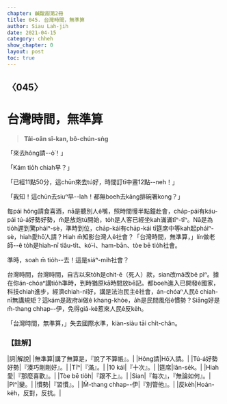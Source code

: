 ```yaml
---
chapter: 鹹酸甜第2冊
title: 045. 台灣時間，無準算
author: Siau Lah-jih
date: 2021-04-15
category: chheh
show_chapter: 0
layout: post
toc: true
---
```


## 〈045〉
# 台灣時間，無準算
> **Tâi-oân sî-kan, bô-chún-sǹg**

「來去hông請--ò͘！」

「Kám tio̍h chiah早？」

「已經11點50分，這chūn來去tú好，時間訂tī中晝12點--neh！」

「我知！這chūn去siuⁿ早--lah！都無boeh去kâng排碗箸kong？」

每pái hông請食喜酒，nā是聽別人ê嘴，照時間慢半點鐘赴會，cha̍p-pái有káu-pái tú-á好勢好勢，m̄是放炮tú開始，to̍h是人客已經坐kah滿滿tīⁿ-tīⁿ。Nā是為tio̍h遲到驚pháiⁿ-sè，準時到位，cha̍p-kái有cha̍p-kái tī筵席中等kah起pháiⁿ-sè，hiah愛hō͘人請？Hiah m̄知影台灣人ê社會？「台灣時間，無準算，」lín做老師--ê to̍h是hiah-nī tiâu-ti̍t、kó͘-ì、ham-bān、tòe bē tio̍h社會。

準時，soah m̄ tio̍h--去！這是siáⁿ-mih社會？

台灣時間，台灣時間，自古以來to̍h是chit-ê（死人）款，sian改mā改bē pìⁿ。據在你án-chóaⁿ講tio̍h準時，到時猶原kā時間放bē記。都boeh進入已開發ê國家，科技chiah進步，經濟chiah-nī好，講是法治民主ê社會，án-chóaⁿ人民ē chiah-nī無講規矩？這kám是政府ài做ê khang-khòe，a̍h是民間風俗ê慣勢？Siāng好是m̄-thang chhap--伊，免得giâ-kê惹來人民ê反ke̍h。

「台灣時間，無準算，」失去國際水準，kiàn-siàu tāi chi̍t-chân。

### 【註解】

|詞|解說|
|無準算|講了無算是，『說了不算帳』。|
|Hông請|Hō͘人請。|
|Tú-á好勢好勢|『湊巧剛剛好』。|
|Tīⁿ|『滿』。|
|10 kái|『十次』。|
|筵席|Iân-se̍k。|
|Hiah愛|『那麼喜歡』。|
|Tòe bē tio̍h|『跟不上』。|
|Sian|『每次』，『無論如何』。|
|Pìⁿ|變。|
|慣勢|『習慣』。|
|M̄-thang chhap--伊|『別管他』。|
|反ke̍h|Hoán-ke̍h，反對，反抗。|
